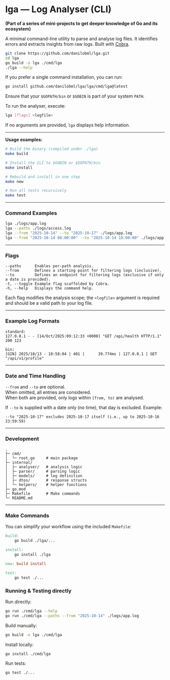 # lga — Log Analyser (CLI)
**(Part of a series of mini-projects to get deeper knowledge of Go and its ecosystem)**

A minimal command-line utility to parse and analyse log files. It identifies errors and extracts insights from raw logs. Built with [Cobra](https://github.com/spf13/cobra).

```bash
git clone https://github.com/danilobml/lga.git
cd lga
go build -o lga ./cmd/lga
./lga --help
```

If you prefer a single command installation, you can run:
```bash
go install github.com/danilobml/lga/lga/cmd/lga@latest
```
Ensure that your `$GOPATH/bin` or `$GOBIN` is part of your system `PATH`.

To run the analyser, execute:
```bash
lga [flags] <logfile>
```
If no arguments are provided, `lga` displays help information.

---

**Usage examples:**

```bash
# Build the binary (compiled under ./lga)
make build

# Install the CLI to $GOBIN or $GOPATH/bin
make install

# Rebuild and install in one step
make new

# Run all tests recursively
make test
```

---

### Command Examples

```bash
lga ./logs/app.log
lga --paths ./logs/access.log
lga --from "2025-10-14" --to "2025-10-17" ./logs/app.log
lga --from "2025-10-14 08:00:00" --to "2025-10-14 18:00:00" ./logs/app.log
```

---

### Flags

```
--paths      Enables per-path analysis.
--from       Defines a starting point for filtering logs (inclusive).
--to         Defines an endpoint for filtering logs (exclusive if only a date is provided).
-t, --toggle Example flag scaffolded by Cobra.
-h, --help   Displays the command help.
```

Each flag modifies the analysis scope; the `<logfile>` argument is required and should be a valid path to your log file.

---

### Example Log Formats

```
standard:
127.0.0.1 - - [14/Oct/2025:09:12:33 +0000] "GET /api/health HTTP/1.1" 200 123

Gin:
[GIN] 2025/10/13 - 18:58:04 | 401 |      39.774ms | 127.0.0.1 | GET     "/api/v1/profile"
```

---

### Date and Time Handling

`--from` and `--to` are optional.  
When omitted, all entries are considered.  
When both are provided, only logs within `[from, to)` are analysed.  

If `--to` is supplied with a date only (no time), that day is excluded. Example:

```
--to "2025-10-17" excludes 2025-10-17 itself (i.e., up to 2025-10-16 23:59:59)
```

---

### Development

```
.
├─ cmd/
│  └─ root.go     # main package
├─ internal/
│  ├─ analyser/   # analysis logic
│  ├─ parser/     # parsing logic
│  ├─ models/     # log definition
│  ├─ dtos/       # response structs
│  └─ helpers/    # helper functions
├─ go.mod
├─ Makefile       # Make commands
└─ README.md
```

---

### Make Commands

You can simplify your workflow using the included `Makefile`:

```makefile
build:
	go build ./lga/...

install:
	go install ./lga

new: build install

test:
	go test ./...
```

### Running & Testing directly

Run directly:
```bash
go run ./cmd/lga --help
go run ./cmd/lga --paths --from "2025-10-14" ./logs/app.log
```

Build manually:
```bash
go build -o lga ./cmd/lga
```

Install locally:
```bash
go install ./cmd/lga
```

Run tests:
```bash
go test ./...
```
